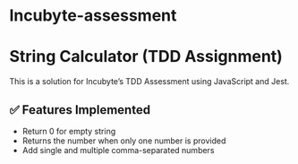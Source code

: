 # Incubyte-assessment

# String Calculator (TDD Assignment)

This is a solution for Incubyte’s TDD Assessment using JavaScript and Jest.

## ✅ Features Implemented
- Return 0 for empty string
- Returns the number when only one number is provided
- Add single and multiple comma-separated numbers